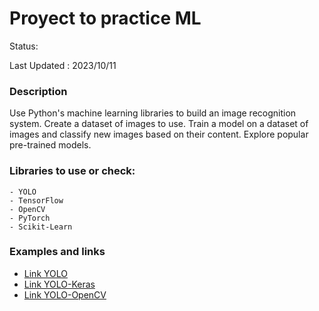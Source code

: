 # Proyect to practice ML 
Status:

Last Updated : 2023/10/11

### Description
Use Python's machine learning libraries to build an image recognition system.
Create a dataset of images to use.
Train a model on a dataset of images and classify new images based on their content. 
Explore popular pre-trained models.

### Libraries to use or check:
	- YOLO
	- TensorFlow
	- OpenCV
	- PyTorch
	- Scikit-Learn

### Examples and links

- [Link YOLO](https://towardsdatascience.com/train-yolo-for-object-detection-on-a-custom-dataset-using-python-e4fe5eb94673)
- [Link YOLO-Keras](https://www.aprendemachinelearning.com/deteccion-de-objetos-con-python-yolo-keras-tutorial/)
- [Link YOLO-OpenCV](https://towardsdatascience.com/yolo-object-detection-with-opencv-and-python-21e50ac599e9)


